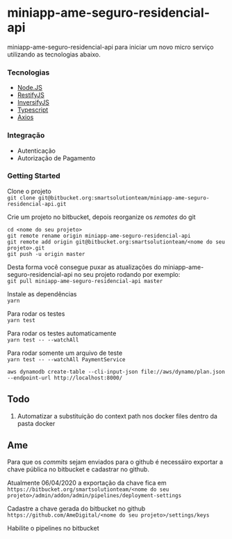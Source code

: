 #  miniapp-ame-seguro-residencial-api

miniapp-ame-seguro-residencial-api para iniciar um novo micro serviço utilizando as tecnologias abaixo.

### Tecnologias
 - [Node.JS](https://nodejs.org/en/)
 - [RestifyJS](http://restify.com/)
 - [InversifyJS](http://inversify.io/)
 - [Typescript](https://www.typescriptlang.org/)
 - [Axios](https://github.com/axios/axios)

### Integração

- Autenticação
- Autorização de Pagamento

### Getting Started

Clone o projeto  
`git clone git@bitbucket.org:smartsolutionteam/miniapp-ame-seguro-residencial-api.git`

Crie um projeto no bitbucket, depois reorganize os _remotes_ do git

```
cd <nome do seu projeto>
git remote rename origin miniapp-ame-seguro-residencial-api
git remote add origin git@bitbucket.org:smartsolutionteam/<nome do seu projeto>.git
git push -u origin master
```

Desta forma você consegue puxar as atualizações do miniapp-ame-seguro-residencial-api no seu projeto rodando por exemplo:  
`git pull miniapp-ame-seguro-residencial-api master`

Instale as dependências  
`yarn`

Para rodar os testes  
`yarn test`

Para rodar os testes automaticamente  
`yarn test -- --watchAll`

Para rodar somente um arquivo de teste  
`yarn test -- --watchAll PaymentService`

```
aws dynamodb create-table --cli-input-json file://aws/dynamo/plan.json --endpoint-url http://localhost:8000/
```

## Todo

1) Automatizar a substituição do context path nos docker files dentro da pasta docker

## Ame

Para que os _commits_ sejam enviados para o github é necessáiro exportar a chave pública no bitbucket e cadastrar no github.

Atualmente 06/04/2020 a exportação da chave fica em `https://bitbucket.org/smartsolutionteam/<nome do seu projeto>/admin/addon/admin/pipelines/deployment-settings`

Cadastre a chave gerada do bitbucket no github
`https://github.com/AmeDigital/<nome do seu projeto>/settings/keys`

Habilite o pipelines no bitbucket
